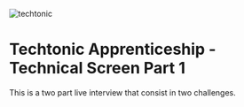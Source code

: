 ![techtonic](https://user-images.githubusercontent.com/55994508/95472622-e1788780-0948-11eb-9e3e-1cd36200d84c.jpg)

# Techtonic Apprenticeship - Technical Screen Part 1

This is a two part live interview that consist in two challenges. 
